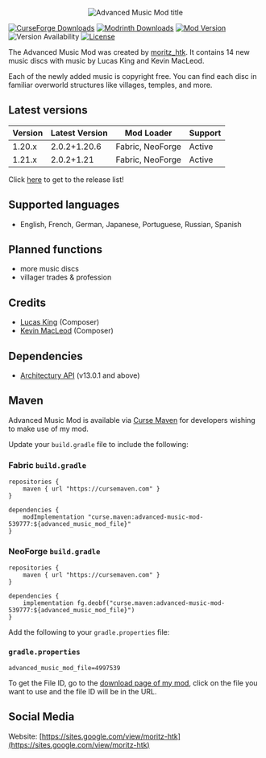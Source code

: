 <p align="center">
    <img src="https://i.imgur.com/WjEdgVZ.png"  alt="Advanced Music Mod title"/>
</p>

[![CurseForge Downloads](https://cf.way2muchnoise.eu/short_539777_downloads.svg?badge_style=for_the_badge)](https://www.curseforge.com/minecraft/mc-mods/advanced-music-mod)
[![Modrinth Downloads](https://img.shields.io/modrinth/dt/azvN9Im1?style=for-the-badge&logo=modrinth)](https://modrinth.com/mod/advanced-music-mod)
[![Mod Version](https://img.shields.io/modrinth/v/azvN9Im1?style=for-the-badge)](https://github.com/moritz-htk/advanced-music-mod/releases)
![Version Availability](https://cf.way2muchnoise.eu/versions/539777.svg?badge_style=for_the_badge)
[![License](https://img.shields.io/badge/LICENSE-moritz__htk_Software_License_Agreement_(mSLA)-red?style=for-the-badge)](https://sites.google.com/view/moritz-htk/license)

The Advanced Music Mod was created by [moritz_htk](https://github.com/moritz-htk). It contains 14 new music discs with music by Lucas King and Kevin MacLeod.

Each of the newly added music is copyright free. You can find each disc in familiar overworld structures like villages, temples, and more.

## Latest versions
| Version | Latest Version | Mod Loader       | Support |
|---------|----------------|------------------|---------|
| 1.20.x  | 2.0.2+1.20.6   | Fabric, NeoForge | Active  |
| 1.21.x  | 2.0.2+1.21     | Fabric, NeoForge | Active  |

Click [here](https://github.com/moritz-htk/advanced-music-mod/releases) to get to the release list!

## Supported languages
- English, French, German, Japanese, Portuguese, Russian, Spanish

## Planned functions
- more music discs
- villager trades & profession

## Credits
- [Lucas King](https://soundcloud.com/lucas-king-piano-music) (Composer)
- [Kevin MacLeod](https://soundcloud.com/kevin-9-1) (Composer)

## Dependencies
- [Architectury API](https://github.com/architectury/architectury-api) (v13.0.1 and above)

## Maven
Advanced Music Mod is available via [Curse Maven](https://www.cursemaven.com/) for developers wishing to make use of my mod.

Update your `build.gradle` file to include the following:

### Fabric `build.gradle`
```
repositories {
    maven { url "https://cursemaven.com" }
}

dependencies {
    modImplementation "curse.maven:advanced-music-mod-539777:${advanced_music_mod_file}"
}
```

### NeoForge `build.gradle`
```
repositories {
    maven { url "https://cursemaven.com" }
}

dependencies {
    implementation fg.deobf("curse.maven:advanced-music-mod-539777:${advanced_music_mod_file}")
}
```

Add the following to your `gradle.properties` file:

### `gradle.properties`
```
advanced_music_mod_file=4997539
```

To get the File ID, go to the [download page of my mod](https://www.curseforge.com/minecraft/mc-mods/advanced-music-mod/files), click on the file you want to use and the file ID will be in the URL.

## Social Media
Website: [https://sites.google.com/view/moritz-htk](https://sites.google.com/view/moritz-htk)